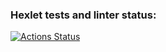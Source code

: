 ### Hexlet tests and linter status:
[![Actions Status](https://github.com/MirrexOne/java-project-99/actions/workflows/hexlet-check.yml/badge.svg)](https://github.com/MirrexOne/java-project-99/actions)